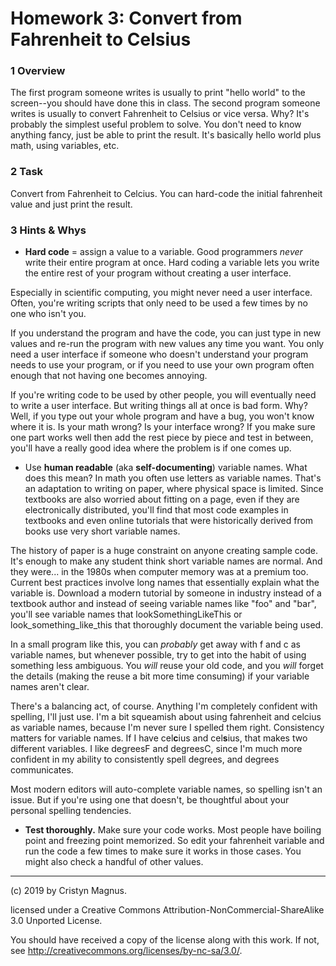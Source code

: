 # Homework 3: Convert from Fahrenheit to Celsius


### 1 Overview

The first program someone writes is usually to print "hello world" 
to the screen--you should have done this in class. The second program 
someone writes is usually to convert Fahrenheit to Celsius or vice 
versa. Why? It's probably the simplest useful problem to solve. You
don't need to know anything fancy, just be able to print the result.
It's basically hello world plus math, using variables, etc.

### 2 Task

Convert from Fahrenheit to Celcius. You can hard-code the initial
fahrenheit value and just print the result.

### 3 Hints & Whys

 * **Hard code** = assign a value to a variable. Good programmers *never*
 write their entire program at once. Hard coding a variable lets you
 write the entire rest of your program without creating a user interface.

 Especially in scientific computing, you might never need a user interface.
 Often, you're writing scripts that only need to be used a few times by no
 one who isn't you.

 If you understand the program and have the code, you can
 just type in new values and re-run the program with new values any time you
 want. You only need a user interface if someone who doesn't understand your 
 program needs to use your program, or if you need to use your own program
 often enough that not having one becomes annoying. 

 If you're writing code to be used by other people, you will eventually
 need to write a user interface. But writing things all at once is bad form.
 Why? Well, if you type out your whole program and have a bug, you won't know
 where it is. Is your math wrong? Is your interface wrong? If you make sure
 one part works well then add the rest piece by piece and test in between,
 you'll have a really good idea where the problem is if one comes up.

 * Use **human readable** (aka **self-documenting**) variable names. What 
 does this mean? In math you often use letters as variable names. That's
 an adaptation to writing on paper, where physical space is limited. Since 
 textbooks are also worried about fitting on a page, even if they are 
 electronically distributed, you'll find that most code examples in textbooks 
 and even online tutorials that were historically derived from books use
 very short variable names.
 
 The history of paper is a huge constraint on anyone creating sample code.
 It's enough to make any student think short variable names are normal. And
 they were... in the 1980s when computer memory was at a premium too. 
 Current best practices involve long names that essentially explain what the variable is. 
 Download a modern tutorial by someone in industry instead of a textbook 
 author and instead of seeing variable names like "foo"
 and "bar", you'll see variable names that lookSomethingLikeThis or 
 look_something_like_this that thoroughly document the variable being used. 

 In a small program like this, you can *probably* get away with f and c as
 variable names, but whenever possible, try to get into the habit of using
 something less ambiguous. You *will* reuse your old code, and you *will*
 forget the details (making the reuse a bit more time consuming) if your 
 variable names aren't clear.
 
 There's a balancing act, of course. Anything I'm completely confident with
 spelling, I'll just use. I'm a bit
 squeamish about using fahrenheit and celcius as variable names, because
 I'm never sure I spelled them right. Consistency matters for variable
 names. If I have cel**c**ius and cel**s**ius, that makes two different
 variables. I like degreesF and degreesC, since I'm much more confident
 in my ability to consistently spell degrees, and degrees communicates.

 Most modern editors will auto-complete variable names, so spelling isn't an 
 issue. But if you're using one that doesn't, be thoughtful about your
 personal spelling tendencies.

 * **Test thoroughly.** Make sure your code works. Most people have boiling
 point and freezing point memorized. So edit your fahrenheit variable and
 run the code a few times to make sure it works in those cases. You might
 also check a handful of other values.
 
---
(c) 2019 by Cristyn Magnus.

licensed under a
Creative Commons Attribution-NonCommercial-ShareAlike 3.0 Unported License.

You should have received a copy of the license along with this
work.  If not, see http://creativecommons.org/licenses/by-nc-sa/3.0/.